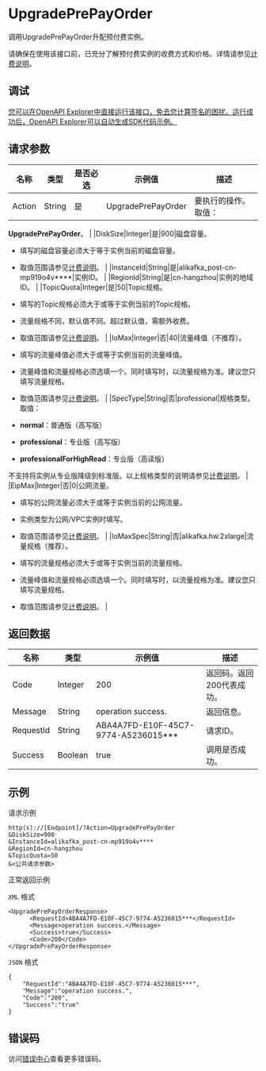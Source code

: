 # UpgradePrePayOrder

调用UpgradePrePayOrder升配预付费实例。

请确保在使用该接口前，已充分了解预付费实例的收费方式和价格。详情请参见[计费说明](~84737~)。

## 调试

[您可以在OpenAPI Explorer中直接运行该接口，免去您计算签名的困扰。运行成功后，OpenAPI Explorer可以自动生成SDK代码示例。](https://api.aliyun.com/#product=alikafka&api=UpgradePrePayOrder&type=RPC&version=2019-09-16)

## 请求参数

|名称|类型|是否必选|示例值|描述|
|--|--|----|---|--|
|Action|String|是|UpgradePrePayOrder|要执行的操作。取值：

 **UpgradePrePayOrder**。 |
|DiskSize|Integer|是|900|磁盘容量。

 -   填写的磁盘容量必须大于等于实例当前的磁盘容量。
-   取值范围请参见[计费说明](~~84737~~)。 |
|InstanceId|String|是|alikafka\_post-cn-mp919o4v\*\*\*\*|实例ID。 |
|RegionId|String|是|cn-hangzhou|实例的地域ID。 |
|TopicQuota|Integer|是|50|Topic规格。

 -   填写的Topic规格必须大于或等于实例当前的Topic规格。
-   流量规格不同，默认值不同。超过默认值，需额外收费。
-   取值范围请参见[计费说明](~~84737~~)。 |
|IoMax|Integer|否|40|流量峰值（不推荐）。

 -   填写的流量峰值必须大于或等于实例当前的流量峰值。
-   流量峰值和流量规格必须选填一个。同时填写时，以流量规格为准。建议您只填写流量规格。
-   取值范围请参见[计费说明](~~84737~~)。 |
|SpecType|String|否|professional|规格类型。取值：

 -   **normal**：普通版（高写版）
-   **professional**：专业版（高写版）
-   **professionalForHighRead**：专业版（高读版）

 不支持将实例从专业版降级到标准版。以上规格类型的说明请参见[计费说明](~~84737~~)。 |
|EipMax|Integer|否|0|公网流量。

 -   填写的公网流量必须大于或等于实例当前的公网流量。
-   实例类型为公网/VPC实例时填写。
-   取值范围请参见[计费说明](~~84737~~)。 |
|IoMaxSpec|String|否|alikafka.hw.2xlarge|流量规格（推荐）。

 -   填写的流量规格必须大于或等于实例当前的流量规格。
-   流量峰值和流量规格必须选填一个。同时填写时，以流量规格为准。建议您只填写流量规格。
-   取值范围请参见[计费说明](~~84737~~)。 |

## 返回数据

|名称|类型|示例值|描述|
|--|--|---|--|
|Code|Integer|200|返回码。返回200代表成功。 |
|Message|String|operation success.|返回信息。 |
|RequestId|String|ABA4A7FD-E10F-45C7-9774-A5236015\*\*\*|请求ID。 |
|Success|Boolean|true|调用是否成功。 |

## 示例

请求示例

```
http(s)://[Endpoint]/?Action=UpgradePrePayOrder
&DiskSize=900
&InstanceId=alikafka_post-cn-mp919o4v****
&RegionId=cn-hangzhou
&TopicQuota=50
&<公共请求参数>
```

正常返回示例

`XML` 格式

```
<UpgradePrePayOrderResponse>
      <RequestId>ABA4A7FD-E10F-45C7-9774-A5236015***</RequestId>
      <Message>operation success.</Message>    
      <Success>true</Success>
      <Code>200</Code>
</UpgradePrePayOrderResponse>
```

`JSON` 格式

```
{
    "RequestId":"ABA4A7FD-E10F-45C7-9774-A5236015***",
    "Message":"operation success.",
    "Code":"200",
    "Success":"true"
}
```

## 错误码

访问[错误中心](https://error-center.aliyun.com/status/product/alikafka)查看更多错误码。

